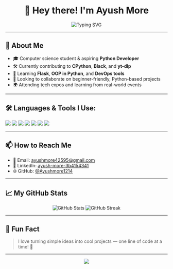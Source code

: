<h1 align="center">👋 Hey there! I'm Ayush More</h1>

<p align="center">
  <img src="https://readme-typing-svg.herokuapp.com?font=Fira+Code&size=24&pause=1000&color=00AEEF&center=true&vCenter=true&width=440&lines=Aspiring+Python+Developer;Open+Source+Contributor;Lifelong+Learner+%F0%9F%93%9A;Building+cool+projects+%F0%9F%92%BB" alt="Typing SVG" />
</p>

---

## 🚀 About Me  
- 🎓 Computer science student & aspiring **Python Developer**  
- 🛠 Currently contributing to **CPython**, **Black**, and **yt-dlp**  
- 🌱 Learning **Flask**, **OOP in Python**, and **DevOps tools**  
- 🤝 Looking to collaborate on beginner-friendly, Python-based projects  
- 🌍 Attending tech expos and learning from real-world events  

---

## 🛠️ Languages & Tools I Use:
<p align="left">
  <img src="https://img.shields.io/badge/Python-3776AB?style=for-the-badge&logo=python&logoColor=white" />
  <img src="https://img.shields.io/badge/C-00599C?style=for-the-badge&logo=c&logoColor=white" />
  <img src="https://img.shields.io/badge/Flask-000000?style=for-the-badge&logo=flask&logoColor=white" />
  <img src="https://img.shields.io/badge/Linux-FCC624?style=for-the-badge&logo=linux&logoColor=black" />
  <img src="https://img.shields.io/badge/Vagrant-1563FF?style=for-the-badge&logo=vagrant&logoColor=white" />
  <img src="https://img.shields.io/badge/Git-F05032?style=for-the-badge&logo=git&logoColor=white" />
  <img src="https://img.shields.io/badge/GitHub-181717?style=for-the-badge&logo=github&logoColor=white" />
</p>

---

## 📫 How to Reach Me
- 📧 Email: [ayushmore42595@gmail.com](mailto:ayushmore42595@gmail.com)  
- 💼 LinkedIn: [ayush-more-3b4154341](https://www.linkedin.com/in/ayush-more-3b4154341)  
- 🌐 GitHub: [@Ayushmore1214](https://github.com/Ayushmore1214)  

---

## 📈 My GitHub Stats
<p align="center">
  <img src="https://github-readme-stats.vercel.app/api?username=Ayushmore1214&show_icons=true&theme=tokyonight" alt="GitHub Stats" />
  <img src="https://github-readme-streak-stats.herokuapp.com/?user=Ayushmore1214&theme=tokyonight" alt="GitHub Streak" />
</p>

---

## 🎯 Fun Fact  
> I love turning simple ideas into cool projects — one line of code at a time! 🚀  

---

<p align="center">
  <img src="https://capsule-render.vercel.app/api?type=waving&color=00aaff&height=150&section=footer" />
</p>
